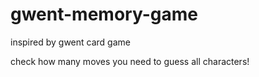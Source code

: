 # gwent-memory-game
inspired by gwent card game


check how many moves you need to guess all characters!
